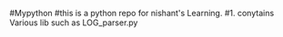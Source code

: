 #Mypython
#this is a python repo for nishant's Learning.
#1. conytains Various lib such as LOG_parser.py

